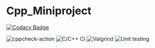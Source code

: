# Cpp_Miniproject

[![Codacy Badge](https://app.codacy.com/project/badge/Grade/521c49d540e948ebb0f9788891c680ce)](https://www.codacy.com/gh/99002494/Cpp_Miniproject/dashboard?utm_source=github.com&amp;utm_medium=referral&amp;utm_content=99002494/Cpp_Miniproject&amp;utm_campaign=Badge_Grade)

![cppcheck-action](https://github.com/99002494/Cpp_Miniproject/workflows/cppcheck-action/badge.svg)
![C/C++ CI](https://github.com/99002494/Cpp_Miniproject/workflows/C/C++%20CI/badge.svg)
![Valgrind](https://github.com/99002494/Cpp_Miniproject/workflows/Valgrind/badge.svg?branch=main)
![Unit testing](https://github.com/99002494/Cpp_Miniproject/workflows/Unit%20testing/badge.svg)

